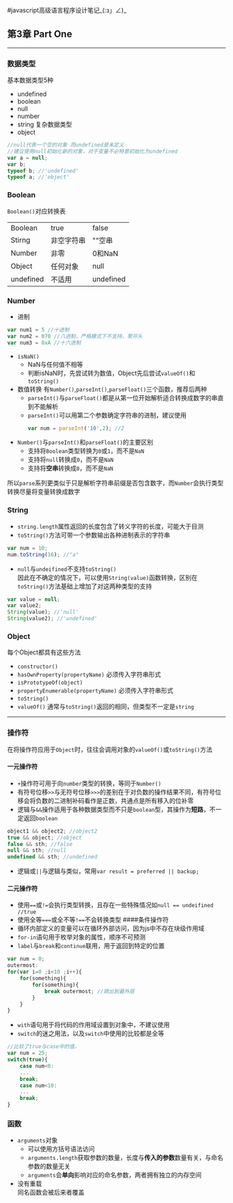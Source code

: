 #javascript高级语言程序设计笔记\_(:з」∠)\_
	  
## 第3章 Part One
---
### 数据类型
基本数据类型5种
* undefined
* boolean
* null
* number
* string
复杂数据类型
* object
```javascript
//null代表一个空的对象 而undefined是未定义
//建议使用null初始化新的对象，对于变量不必特意初始化为undefined
var a = null;
var b;
typeof b; //'undefined'
typeof a; //'object'
```
### Boolean
`Boolean()`对应转换表
<table >
<tr>
<td>Boolean</td>
<td>true</td>
<td>false</td>
</tr>
<tr>
<td>Stirng</td>
<td>非空字符串</td>
<td>""空串</td>
</tr>
<tr>
<td>Number</td>
<td>非零</td>
<td>0和NaN</td>
</tr>
<tr>
<td>Object</td>
<td>任何对象</td>
<td>null</td>
</tr>
<tr>
<td>undefined</td>
<td>不适用</td>
<td>undefined</td>
</tr>
</table>

### Number
* 进制  
```javascript
var num1 = 5 //十进制
var num2 = 070 //八进制，严格模式下不支持，零开头
var num3 = 0xA //十六进制
```
* `isNaN()`  
  * NaN与任何值不相等
  * 判断isNaN时，先尝试转为数值，Object先后尝试`valueOf()`和`toString()`
* 数值转换
有`Number()`,`parseInt()`,`parseFloat()`三个函数，推荐后两种  
  * `parseInt()`与`parseFloat()`都是从第一位开始解析适合转换成数字的串直到不能解析
  * `parseInt()`可以用第二个参数确定字符串的进制，建议使用  
    ```javascript
    var num = parseInt('10',2); //2
    ```
* `Number()`与`parseInt()`和`parseFloat()`的主要区别
	* 支持将`Boolean`类型转换为`0`或`1`，而不是`NaN`
	* 支持将`null`转换成`0`，而不是`NaN`
	* 支持将**空串**转换成`0`，而不是`NaN`    

所以`parse`系列更类似于只是解析字符串前缀是否包含数字，而`Number`会执行类型转换尽量将变量转换成数字
### String
* `string.length`属性返回的长度包含了转义字符的长度，可能大于目测
* `toString()`方法可带一个参数输出各种进制表示的字符串  
```javascript
var num = 10;
num.toString(16); //"a"
```
* `null`与`undeifined`不支持`toString()`  
因此在不确定的情况下，可以使用`String(value)`函数转换，区别在`toString()`方法基础上增加了对这两种类型的支持  
```javascript
var value = null;
var value2;
String(value); //'null'
String(value2); //'undefined'
```
### Object
每个Object都具有这些方法
* `constructor()`
* `hasOwnProperty(propertyName)` 必须传入字符串形式
* `isPrototypeOf(object)`
* `propertyEnumerable(propertyName)` 必须传入字符串形式
* `toString()`
* `valueOf()` 通常与`toString()`返回的相同，但类型不一定是`string`

---
### 操作符
在将操作符应用于`Object`时，往往会调用对象的`valueOf()`或`toString()`方法
#### 一元操作符
* `+`操作符可用于向`number`类型的转换，等同于`Number()`
* 有符号位移`>>`与无符号位移`>>>`的差别在于对负数的操作结果不同，有符号位移会将负数的二进制补码看作是正数，共通点是所有移入的位补零
* 逻辑与`&&`操作适用于各种数据类型而不只是`boolean`型，其操作为**短路**，不一定返回`boolean`
```javascript
object1 && object2; //object2
true && object; //object
false && sth; //false
null && sth; //null
undefined && sth; //undefined
```
* 逻辑或`||`与逻辑与类似，常用`var result = preferred || backup;`
#### 二元操作符
* 使用`==`或`!=`会执行类型转换，且存在一些特殊情况如`null == undeifined //true`
* 使用全等`===`或全不等`!==`不会转换类型
####条件操作符
* 循环内部定义的变量可以在循环外部访问，因为js中不存在块级作用域
* `for-in`语句用于枚举对象的属性，顺序不可预测
* `label`与`break`和`continue`联用，用于返回到特定的位置
```javascript
var num = 0;
outermost:
for(var i=0 ;i<10 ;i++){
	for(something){
		for(something){
			break outermost; //跳出到最外层
		}
	}
}
```
* `with`语句用于将代码的作用域设置到对象中，不建议使用
* `switch`的迷之用法，以及`switch`中使用的比较都是全等
```javascript
//比较了true与case中的值，
var num = 25;
switch(true){
	case num<0:
	...
	break;
	case num<10:
	...
	break;
}
```
### 函数
* `arguments`对象
	* 可以使用方括号语法访问
	* `arguments.length`获取参数的数量，长度与**传入的参数**数量有关，与命名参数的数量无关
	* `arguments`会**单向**影响对应的命名参数，两者拥有独立的内存空间
* 没有重载  
同名函数会被后来者覆盖
